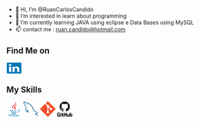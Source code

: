 - 👋 Hi, I’m @RuanCarlosCandido
- 👀 I’m interested in learn about programming
- 🌱 I’m currently learning JAVA using eclipse e Data Bases using MySQL
- 📫 contact me : ruan.candido@hotmail.com

<!---
RuanCarlosCandido/RuanCarlosCandido is a ✨ special ✨ repository because its `README.md` (this file) appears on your GitHub profile.
You can click the Preview link to take a look at your changes.
--->
## Find Me on
<a href = "https://www.linkedin.com/in/ruan-carlos-candido-da-silva-lima-477093184/" target="_blank">
<img align="center" alt="LinkedInRuan" height="30" width="40" src="https://raw.githubusercontent.com/devicons/devicon/master/icons/linkedin/linkedin-original.svg"
style="max-width:100%;">
</a>



## My Skills
<img src="https://raw.githubusercontent.com/devicons/devicon/master/icons/java/java-original.svg" alt="java" width="40" height="40" style="max-width:100%;"></img>
<img src="https://raw.githubusercontent.com/devicons/devicon/master/icons/mysql/mysql-plain.svg" alt="MySQL" width="40" height="40" style="max-width:100%;"></img>
<img src="https://raw.githubusercontent.com/devicons/devicon/master/icons/git/git-plain.svg" alt="Git" width="40" height="40" style="max-width:100%;"></img>
<img src="https://raw.githubusercontent.com/devicons/devicon/master/icons/github/github-original-wordmark.svg" alt="Github" width="40" height="40" style="max-width:100%;"></img>
